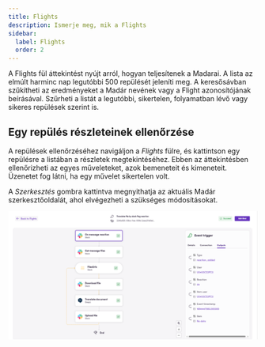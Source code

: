 ```yaml
---
title: Flights
description: Ismerje meg, mik a Flights
sidebar:
  label: Flights
  order: 2
---
```


A Flights fül áttekintést nyújt arról, hogyan teljesítenek a Madarai. A lista az elmúlt harminc nap legutóbbi 500 repülését jeleníti meg. A keresősávban szűkítheti az eredményeket a Madár nevének vagy a Flight azonosítójának beírásával. Szűrheti a listát a legutóbbi, sikertelen, folyamatban lévő vagy sikeres repülések szerint is.

## Egy repülés részleteinek ellenőrzése

A repülések ellenőrzéséhez navigáljon a _Flights_ fülre, és kattintson egy repülésre a listában a részletek megtekintéséhez. Ebben az áttekintésben ellenőrizheti az egyes műveleteket, azok bemeneteit és kimeneteit. Üzenetet fog látni, ha egy művelet sikertelen volt.

A _Szerkesztés_ gombra kattintva megnyithatja az aktuális Madár szerkesztőoldalát, ahol elvégezheti a szükséges módosításokat.

![connection](../../../../assets/docs/flight-details.png)